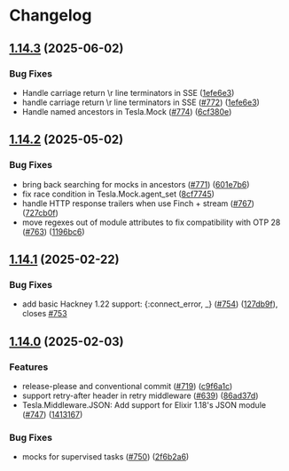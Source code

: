 # Changelog

## [1.14.3](https://github.com/elixir-tesla/tesla/compare/v1.14.2...v1.14.3) (2025-06-02)


### Bug Fixes

* Handle carriage return \r line terminators in SSE ([1efe6e3](https://github.com/elixir-tesla/tesla/commit/1efe6e3fb426950697f4fcd7cda2bf9197ea4477))
* handle carriage return \r line terminators in SSE ([#772](https://github.com/elixir-tesla/tesla/issues/772)) ([1efe6e3](https://github.com/elixir-tesla/tesla/commit/1efe6e3fb426950697f4fcd7cda2bf9197ea4477))
* Handle named ancestors in Tesla.Mock ([#774](https://github.com/elixir-tesla/tesla/issues/774)) ([6cf380e](https://github.com/elixir-tesla/tesla/commit/6cf380e56ce04308a96d94c814e211aef063cf76))

## [1.14.2](https://github.com/elixir-tesla/tesla/compare/v1.14.1...v1.14.2) (2025-05-02)


### Bug Fixes

* bring back searching for mocks in ancestors ([#771](https://github.com/elixir-tesla/tesla/issues/771)) ([601e7b6](https://github.com/elixir-tesla/tesla/commit/601e7b69714acf63a6800945f66fa79a21d7d823))
* fix race condition in Tesla.Mock.agent_set ([8cf7745](https://github.com/elixir-tesla/tesla/commit/8cf7745179088ea96f5b4c7f2f05b2b7046b5677))
* handle HTTP response trailers when use Finch + stream ([#767](https://github.com/elixir-tesla/tesla/issues/767)) ([727cb0f](https://github.com/elixir-tesla/tesla/commit/727cb0f18369e7d307df5c051b2060c07477586a))
* move regexes out of module attributes to fix compatibility with OTP 28 ([#763](https://github.com/elixir-tesla/tesla/issues/763)) ([1196bc6](https://github.com/elixir-tesla/tesla/commit/1196bc600e30d0d9e38d72fcc6ccf1863054bb33))

## [1.14.1](https://github.com/elixir-tesla/tesla/compare/v1.14.0...v1.14.1) (2025-02-22)


### Bug Fixes

* add basic Hackney 1.22 support: {:connect_error, _} ([#754](https://github.com/elixir-tesla/tesla/issues/754)) ([127db9f](https://github.com/elixir-tesla/tesla/commit/127db9f0f4632cf290ce76d61bd1407367676266)), closes [#753](https://github.com/elixir-tesla/tesla/issues/753)

## [1.14.0](https://github.com/elixir-tesla/tesla/compare/v1.13.2...v1.14.0) (2025-02-03)


### Features

* release-please and conventional commit ([#719](https://github.com/elixir-tesla/tesla/issues/719)) ([c9f6a1c](https://github.com/elixir-tesla/tesla/commit/c9f6a1c917d707e849d51a09557b453a8f9f012f))
* support retry-after header in retry middleware ([#639](https://github.com/elixir-tesla/tesla/issues/639)) ([86ad37d](https://github.com/elixir-tesla/tesla/commit/86ad37dec511ca00047a2640510a4c6c92acf636))
* Tesla.Middleware.JSON: Add support for Elixir 1.18's JSON module ([#747](https://github.com/elixir-tesla/tesla/issues/747)) ([1413167](https://github.com/elixir-tesla/tesla/commit/1413167f5408585405b8812f307897a6501b693a))


### Bug Fixes

* mocks for supervised tasks ([#750](https://github.com/elixir-tesla/tesla/issues/750)) ([2f6b2a6](https://github.com/elixir-tesla/tesla/commit/2f6b2a646c9bff3888b7aa0f4fc4440a2b5c97ee))
